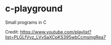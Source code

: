 # c-playground

Small programs in C

Credit: https://www.youtube.com/playlist?list=PLGLfVvz_LVvSaXCpKS395wbCcmsmgRea7
